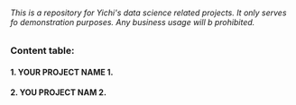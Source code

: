 ###### This is a repository for Yichi's data science related projects. It only serves fo demonstration purposes. Any business usage will b prohibited.

### Content table:

#### 1. YOUR PROJECT NAME 1.
#### 2. YOU PROJECT NAM 2.
